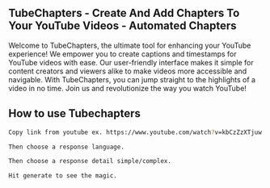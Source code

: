 ## TubeChapters - Create And Add Chapters To Your YouTube Videos - Automated Chapters

Welcome to TubeChapters, the ultimate tool for enhancing your YouTube
experience! We empower you to create captions and timestamps for YouTube
videos with ease. Our user-friendly interface makes it simple for
content creators and viewers alike to make videos more accessible and
navigable. With TubeChapters, you can jump straight to the highlights of
a video in no time. Join us and revolutionize the way you watch YouTube!

## How to use Tubechapters

```bash
Copy link from youtube ex. https://www.youtube.com/watch?v=kbCzZzXTjuw

Then choose a response language.

Then choose a response detail simple/complex.

Hit generate to see the magic.

```
